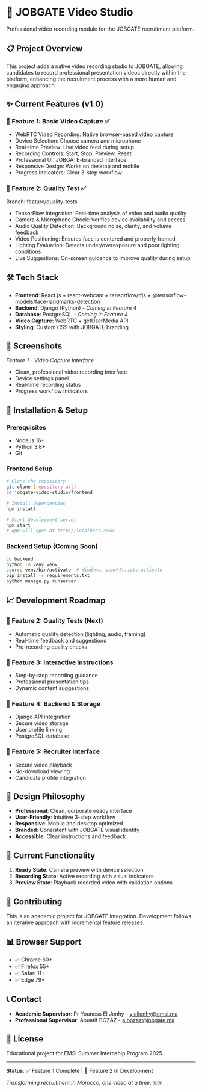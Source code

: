 # 🎥 JOBGATE Video Studio

Professional video recording module for the JOBGATE recruitment platform.

## 📋 Project Overview

This project adds a native video recording studio to JOBGATE, allowing candidates to record professional presentation videos directly within the platform, enhancing the recruitment process with a more human and engaging approach.

## ✨ Current Features (v1.0)

### 🎯 Feature 1: Basic Video Capture ✅
- WebRTC Video Recording: Native browser-based video capture
- Device Selection: Choose camera and microphone
- Real-time Preview: Live video feed during setup
- Recording Controls: Start, Stop, Preview, Reset
- Professional UI: JOBGATE-branded interface
- Responsive Design: Works on desktop and mobile
- Progress Indicators: Clear 3-step workflow

### 🎯 Feature 2: Quality Test ✅
Branch: feature/quality-tests
- TensorFlow Integration: Real-time analysis of video and audio quality
- Camera & Microphone Check: Verifies device availability and access
- Audio Quality Detection: Background noise, clarity, and volume feedback
- Video Positioning: Ensures face is centered and properly framed
- Lighting Evaluation: Detects under/overexposure and poor lighting conditions
- Live Suggestions: On-screen guidance to improve quality during setup

## 🛠️ Tech Stack

- **Frontend**: React.js + react-webcam + tensorflow/tfjs + @tensorflow-models/face-landmarks-detection
- **Backend**: Django (Python) - *Coming in Feature 4*
- **Database**: PostgreSQL - *Coming in Feature 4*
- **Video Capture**: WebRTC + getUserMedia API
- **Styling**: Custom CSS with JOBGATE branding

## 📱 Screenshots

*Feature 1 - Video Capture Interface*
- Clean, professional video recording interface
- Device settings panel
- Real-time recording status
- Progress workflow indicators

## 🚀 Installation & Setup

### Prerequisites
- Node.js 16+
- Python 3.8+
- Git

### Frontend Setup
```bash
# Clone the repository
git clone [repository-url]
cd jobgate-video-studio/frontend

# Install dependencies
npm install

# Start development server
npm start
# App will open at http://localhost:3000
```

### Backend Setup (Coming Soon)
```bash
cd backend
python -m venv venv
source venv/bin/activate  # Windows: venv\Scripts\activate
pip install -r requirements.txt
python manage.py runserver
```

## 📈 Development Roadmap

### 🎯 Feature 2: Quality Tests (Next)
- Automatic quality detection (lighting, audio, framing)
- Real-time feedback and suggestions
- Pre-recording quality checks

### 🎯 Feature 3: Interactive Instructions
- Step-by-step recording guidance
- Professional presentation tips
- Dynamic content suggestions

### 🎯 Feature 4: Backend & Storage
- Django API integration
- Secure video storage
- User profile linking
- PostgreSQL database

### 🎯 Feature 5: Recruiter Interface
- Secure video playback
- No-download viewing
- Candidate profile integration

## 🎨 Design Philosophy

- **Professional**: Clean, corporate-ready interface
- **User-Friendly**: Intuitive 3-step workflow
- **Responsive**: Mobile and desktop optimized
- **Branded**: Consistent with JOBGATE visual identity
- **Accessible**: Clear instructions and feedback

## 🔧 Current Functionality

1. **Ready State**: Camera preview with device selection
2. **Recording State**: Active recording with visual indicators
3. **Preview State**: Playback recorded video with validation options

## 🤝 Contributing

This is an academic project for JOBGATE integration. Development follows an iterative approach with incremental feature releases.

## 📊 Browser Support

- ✅ Chrome 60+
- ✅ Firefox 55+
- ✅ Safari 11+
- ✅ Edge 79+

## 📞 Contact

- **Academic Supervisor**: Pr Youness El Jonhy - y.eljonhy@emsi.ma
- **Professional Supervisor**: Aouatif BOZAZ - a.bozaz@jobgate.ma

## 📝 License

Educational project for EMSI Summer Internship Program 2025.

---

**Status**: ✅ Feature 1 Complete | 🔄 Feature 2 In Development

*Transforming recruitment in Morocco, one video at a time.* 🇲🇦